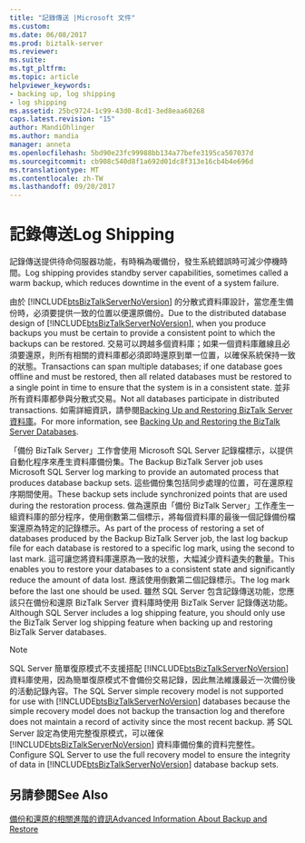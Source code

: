 ```yaml
---
title: "記錄傳送 |Microsoft 文件"
ms.custom: 
ms.date: 06/08/2017
ms.prod: biztalk-server
ms.reviewer: 
ms.suite: 
ms.tgt_pltfrm: 
ms.topic: article
helpviewer_keywords:
- backing up, log shipping
- log shipping
ms.assetid: 25bc9724-1c99-43d0-8cd1-3ed8eaa60268
caps.latest.revision: "15"
author: MandiOhlinger
ms.author: mandia
manager: anneta
ms.openlocfilehash: 5bd90e23fc99988bb134a77befe3195ca507037d
ms.sourcegitcommit: cb908c540d8f1a692d01dc8f313e16cb4b4e696d
ms.translationtype: MT
ms.contentlocale: zh-TW
ms.lasthandoff: 09/20/2017
---
```

# <a name="log-shipping"></a><span data-ttu-id="a6fdc-102">記錄傳送</span><span class="sxs-lookup"><span data-stu-id="a6fdc-102">Log Shipping</span></span>
<span data-ttu-id="a6fdc-103">記錄傳送提供待命伺服器功能，有時稱為暖備份，發生系統錯誤時可減少停機時間。</span><span class="sxs-lookup"><span data-stu-id="a6fdc-103">Log shipping provides standby server capabilities, sometimes called a warm backup, which reduces downtime in the event of a system failure.</span></span>  
  
 <span data-ttu-id="a6fdc-104">由於 [!INCLUDE[btsBizTalkServerNoVersion](../includes/btsbiztalkservernoversion-md.md)] 的分散式資料庫設計，當您產生備份時，必須要提供一致的位置以便還原備份。</span><span class="sxs-lookup"><span data-stu-id="a6fdc-104">Due to the distributed database design of [!INCLUDE[btsBizTalkServerNoVersion](../includes/btsbiztalkservernoversion-md.md)], when you produce backups you must be certain to provide a consistent point to which the backups can be restored.</span></span> <span data-ttu-id="a6fdc-105">交易可以跨越多個資料庫；如果一個資料庫離線且必須要還原，則所有相關的資料庫都必須即時還原到單一位置，以確保系統保持一致的狀態。</span><span class="sxs-lookup"><span data-stu-id="a6fdc-105">Transactions can span multiple databases; if one database goes offline and must be restored, then all related databases must be restored to a single point in time to ensure that the system is in a consistent state.</span></span> <span data-ttu-id="a6fdc-106">並非所有資料庫都參與分散式交易。</span><span class="sxs-lookup"><span data-stu-id="a6fdc-106">Not all databases participate in distributed transactions.</span></span> <span data-ttu-id="a6fdc-107">如需詳細資訊，請參閱[Backing Up and Restoring BizTalk Server 資料庫](../core/backing-up-and-restoring-the-biztalk-server-databases.md)。</span><span class="sxs-lookup"><span data-stu-id="a6fdc-107">For more information, see [Backing Up and Restoring the BizTalk Server Databases](../core/backing-up-and-restoring-the-biztalk-server-databases.md).</span></span>  
  
 <span data-ttu-id="a6fdc-108">「備份 BizTalk Server」工作會使用 Microsoft SQL Server 記錄檔標示，以提供自動化程序來產生資料庫備份集。</span><span class="sxs-lookup"><span data-stu-id="a6fdc-108">The Backup BizTalk Server job uses Microsoft SQL Server log marking to provide an automated process that produces database backup sets.</span></span> <span data-ttu-id="a6fdc-109">這些備份集包括同步處理的位置，可在還原程序期間使用。</span><span class="sxs-lookup"><span data-stu-id="a6fdc-109">These backup sets include synchronized points that are used during the restoration process.</span></span> <span data-ttu-id="a6fdc-110">做為還原由「備份 BizTalk Server」工作產生一組資料庫的部分程序，使用倒數第二個標示，將每個資料庫的最後一個記錄備份檔案還原為特定的記錄標示。</span><span class="sxs-lookup"><span data-stu-id="a6fdc-110">As part of the process of restoring a set of databases produced by the Backup BizTalk Server job, the last log backup file for each database is restored to a specific log mark, using the second to last mark.</span></span> <span data-ttu-id="a6fdc-111">這可讓您將資料庫還原為一致的狀態，大幅減少資料遺失的數量。</span><span class="sxs-lookup"><span data-stu-id="a6fdc-111">This enables you to restore your databases to a consistent state and significantly reduce the amount of data lost.</span></span> <span data-ttu-id="a6fdc-112">應該使用倒數第二個記錄標示。</span><span class="sxs-lookup"><span data-stu-id="a6fdc-112">The log mark before the last one should be used.</span></span> <span data-ttu-id="a6fdc-113">雖然 SQL Server 包含記錄傳送功能，您應該只在備份和還原 BizTalk Server 資料庫時使用 BizTalk Server 記錄傳送功能。</span><span class="sxs-lookup"><span data-stu-id="a6fdc-113">Although SQL Server includes a log shipping feature, you should only use the BizTalk Server log shipping feature when backing up and restoring BizTalk Server databases.</span></span>  
  
> [!NOTE]
>  <span data-ttu-id="a6fdc-114">SQL Server 簡單復原模式不支援搭配 [!INCLUDE[btsBizTalkServerNoVersion](../includes/btsbiztalkservernoversion-md.md)] 資料庫使用，因為簡單復原模式不會備份交易記錄，因此無法維護最近一次備份後的活動記錄內容。</span><span class="sxs-lookup"><span data-stu-id="a6fdc-114">The SQL Server simple recovery model is not supported for use with [!INCLUDE[btsBizTalkServerNoVersion](../includes/btsbiztalkservernoversion-md.md)] databases because the simple recovery model does not backup the transaction log and therefore does not maintain a record of activity since the most recent backup.</span></span>  <span data-ttu-id="a6fdc-115">將 SQL Server 設定為使用完整復原模式，可以確保 [!INCLUDE[btsBizTalkServerNoVersion](../includes/btsbiztalkservernoversion-md.md)] 資料庫備份集的資料完整性。</span><span class="sxs-lookup"><span data-stu-id="a6fdc-115">Configure SQL Server to use the full recovery model to ensure the integrity of data in [!INCLUDE[btsBizTalkServerNoVersion](../includes/btsbiztalkservernoversion-md.md)] database backup sets.</span></span>  
  
## <a name="see-also"></a><span data-ttu-id="a6fdc-116">另請參閱</span><span class="sxs-lookup"><span data-stu-id="a6fdc-116">See Also</span></span>  
 [<span data-ttu-id="a6fdc-117">備份和還原的相關進階的資訊</span><span class="sxs-lookup"><span data-stu-id="a6fdc-117">Advanced Information About Backup and Restore</span></span>](../core/advanced-information-about-backup-and-restore1.md)